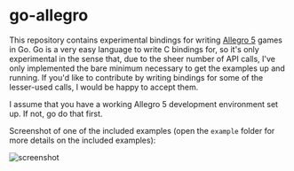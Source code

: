 go-allegro
==========

This repository contains experimental bindings for writing [Allegro 5](http://alleg.sourceforge.net) games in Go. Go is a very easy language to write C bindings for, so it's only experimental in the sense that, due to the sheer number of API calls, I've only implemented the bare minimum necessary to get the examples up and running. If you'd like to contribute by writing bindings for some of the lesser-used calls, I would be happy to accept them.

I assume that you have a working Allegro 5 development environment set up. If not, go do that first.

Screenshot of one of the included examples (open the `example` folder for more details on the included examples):

![screenshot](https://github.com/dradtke/go-allegro/raw/master/example/img/screenshot.png)
